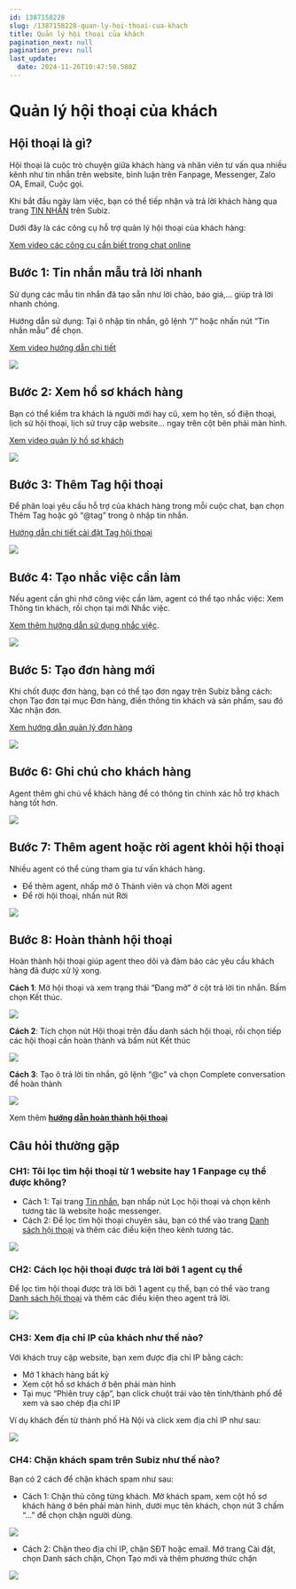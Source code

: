 ```yaml
---
id: 1387158228
slug: /1387158228-quan-ly-hoi-thoai-cua-khach
title: Quản lý hội thoại của khách
pagination_next: null
pagination_prev: null
last_update:
  date: 2024-11-26T10:47:50.588Z
---
```


# Quản lý hội thoại của khách



## Hội thoại là gì?


Hội thoại là cuộc trò chuyện giữa khách hàng và nhân viên tư vấn qua nhiều kênh như tin nhắn trên website, bình luận trên Fanpage, Messenger, Zalo OA, Email, Cuộc gọi.

Khi bắt đầu ngày làm việc, bạn có thể tiếp nhận và trả lời khách hàng qua trang [TIN NHẮN](https://app.subiz.com.vn/convo) trên Subiz.

Dưới đây là các công cụ hỗ trợ quản lý hội thoại của khách hàng:



[Xem video các công cụ cần biết trong chat online](https://www.youtube.com/watch?v=oi6nmPYPAPk&t=1s)
## Bước 1: Tin nhắn mẫu trả lời nhanh


Sử dụng các mẫu tin nhắn đã tạo sẵn như lời chào, báo giá,... giúp trả lời nhanh chóng.

Hướng dẫn sử dụng: Tại ô nhập tin nhắn, gõ lệnh “/” hoặc nhấn nút “Tin nhắn mẫu” để chọn.

[Xem video hướng dẫn chi tiết](https://www.youtube.com/watch?v=d4Fo9eOcgp4)




![](https://vcdn.subiz-cdn.com/file/7fe3fd3543c04f6fdc2acfa3f972764f528d187bd30f83a47644cfeef640b572_acpxkgumifuoofoosble)



## Bước 2: Xem hồ sơ khách hàng


Bạn có thể kiểm tra khách là người mới hay cũ, xem họ tên, số điện thoại, lịch sử hội thoại, lịch sử truy cập website… ngay trên cột bên phải màn hình.



[Xem video quản lý hồ sơ khách](https://www.youtube.com/watch?v=mgdD4D_OXv8)




![](https://vcdn.subiz-cdn.com/file/34d77cefccde4def0481ef47efb56ccd6a1fc6f9708562da60fe25df3c3807b7_acpxkgumifuoofoosble)

## Bước 3: Thêm Tag hội thoại


Để phân loại yêu cầu hỗ trợ của khách hàng trong mỗi cuộc chat, bạn chọn Thêm Tag hoặc gõ “@tag” trong ô nhập tin nhắn.



[Hướng dẫn chi tiết cài đặt Tag hội thoại](https://subiz.com.vn/docs/662546069-tag-hoi-thoai)




![](https://vcdn.subiz-cdn.com/file/bbb15f2186c3f4bec88b3a90f9d9d65a3ce67f83d610dd782335d49fdd287875_acpxkgumifuoofoosble)



## Bước 4: Tạo nhắc việc cần làm


Nếu agent cần ghi nhớ công việc cần làm, agent có thể tạo nhắc việc: Xem Thông tin khách, rồi chọn tại mới Nhắc việc.

[Xem thêm hướng dẫn sử dụng nhắc việc](https://subiz.com.vn/docs/2039731542-nhac-viec-can-lam).




![](https://vcdn.subiz-cdn.com/file/92a82f323317c9a64e7beeb24bbc5b5de15360b28ec9f6db615030484b376e1d_acpxkgumifuoofoosble)

## Bước 5: Tạo đơn hàng mới


Khi chốt được đơn hàng, bạn có thể tạo đơn ngay trên Subiz bằng cách: chọn Tạo đơn tại mục Đơn hàng, điền thông tin khách và sản phẩm, sau đó Xác nhận đơn.

[Xem hướng dẫn quản lý đơn hàng](https://subiz.com.vn/docs/1276788659-don-hang)


![](https://vcdn.subiz-cdn.com/file/b7c65146cd0684dd37aa2732d53dff89db4efaead5e09a96922ae9b9edf50b4c_acpxkgumifuoofoosble)

## Bước 6: Ghi chú cho khách hàng


Agent thêm ghi chú về khách hàng để có thông tin chính xác hỗ trợ khách hàng tốt hơn.




![](https://vcdn.subiz-cdn.com/file/79b17170e1de39af16e04b1b5e9993b521572279d2bc39b0817c90655636dc0b_acpxkgumifuoofoosble)

## Bước 7: Thêm agent hoặc rời agent khỏi hội thoại


Nhiều agent có thể cùng tham gia tư vấn khách hàng. 



- Để thêm agent, nhấp mở ô Thành viên và chọn Mời agent
- Để rời hội thoại, nhấn nút Rời




![](https://vcdn.subiz-cdn.com/file/0ec90c8ea16e409d60f80cb12666cec8f927ea4a565de25af3d4b9a126e283b8_acpxkgumifuoofoosble)



## Bước 8: Hoàn thành hội thoại


Hoàn thành hội thoại giúp agent theo dõi và đảm bảo các yêu cầu khách hàng đã được xử lý xong.

**Cách 1**: Mở hội thoại và xem trạng thái “Đang mở” ở cột trả lời tin nhắn. Bấm chọn Kết thúc.


![](https://vcdn.subiz-cdn.com/file/4d536500a2e119c907db0c0412068d1ced4cffa60ee77e3bcd6fbd54ea57605b_acpxkgumifuoofoosble)


**Cách 2**: Tích chọn nút Hội thoại trên đầu danh sách hội thoại, rồi chọn tiếp các hội thoại cần hoàn thành và bấm nút Kết thúc


![](https://vcdn.subiz-cdn.com/file/dcfd31ffa90d8369a2bdab6aa8bf8f90812480dcc3095e49e8b02952445061ab_acpxkgumifuoofoosble)


**Cách 3**: Tạo ô trả lời tin nhắn, gõ lệnh “@c” và chọn Complete conversation để hoàn thành


![](https://vcdn.subiz-cdn.com/file/1eccb003d8d2dbad19dec08c772f71a9d4450a5e476d46ba8c24932b934dbb69_acpxkgumifuoofoosble)


Xem thêm **[hướng dẫn hoàn thành hội thoại](https://subiz.com.vn/docs/573485226-tu-dong-hoan-thanh-hoi-thoai)**


## Câu hỏi thường gặp

### CH1: Tôi lọc tìm hội thoại từ 1 website hay 1 Fanpage cụ thể được không?


- Cách 1: Tại trang [Tin nhắn](https://app.subiz.com.vn/convo), bạn nhấp nút Lọc hội thoại và chọn kênh tương tác là website hoặc messenger.
- Cách 2: Để lọc tìm hội thoại chuyên sâu, bạn có thể vào trang [Danh sách hội thoại](https://app.subiz.com.vn/new-reports/convo-list) và thêm các điều kiện theo kênh tương tác.




![](https://vcdn.subiz-cdn.com/file/f9936ed1fe9a4e4e959d628bad0038b50887a3c90c27e3ca084ceada23a70ec0_acpxkgumifuoofoosble)



### CH2: Cách lọc hội thoại được trả lời bởi 1 agent cụ thể


Để lọc tìm hội thoại được trả lời bởi 1 agent cụ thể, bạn có thể vào trang [Danh sách hội thoại](https://app.subiz.com.vn/new-reports/convo-list) và thêm các điều kiện theo agent trả lời.




![](https://vcdn.subiz-cdn.com/file/fc1908617725e027ce8739fb5abee098affed2fe039221f9a522406c8c502233_acpxkgumifuoofoosble)

### CH3: Xem địa chỉ IP của khách như thế nào?


Với khách truy cập website, bạn xem được địa chỉ IP bằng cách: 

- Mở 1 khách hàng bất kỳ
- Xem cột hồ sơ khách ở bên phải màn hình
- Tại mục “Phiên truy cập”, bạn click chuột trái vào tên tỉnh/thành phố để xem và sao chép địa chỉ IP



Ví dụ khách đến từ thành phố Hà Nội và click xem địa chỉ IP như sau:


![](https://vcdn.subiz-cdn.com/file/ca3eb5d7c97882b30739d626773bd27bc015b50d172e1a3dab9353960b6c5221_acpxkgumifuoofoosble)



### CH4: Chặn khách spam trên Subiz như thế nào?


Bạn có 2 cách để chặn khách spam như sau:

- Cách 1: Chặn thủ công từng khách. Mở khách spam, xem cột hồ sơ khách hàng ở bên phải màn hình, dưới mục tên khách, chọn nút 3 chấm “...” để chọn chặn người dùng.




![](https://vcdn.subiz-cdn.com/file/d978ad5f1f0c984a6fb0c6389173dcfe5a3b65b1c7615fc14a8305200e00b06e_acpxkgumifuoofoosble)




- Cách 2: Chặn theo địa chỉ IP, chặn SĐT hoặc email. Mở trang Cài đặt, chọn Danh sách chặn, Chọn Tạo mới và thêm phương thức chặn




![](https://vcdn.subiz-cdn.com/file/6b1ffab0f20089d0665c5b8b664dfd22b499709d2411e3a49671335d36dd629b_acpxkgumifuoofoosble)